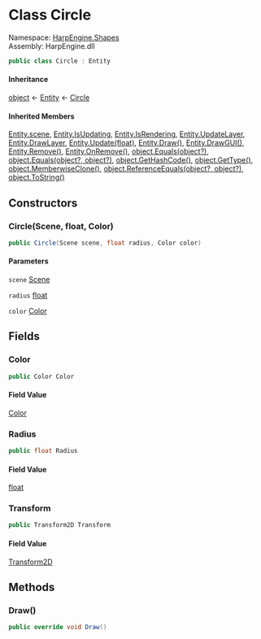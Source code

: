 # <a id="HarpEngine_Shapes_Circle"></a> Class Circle

Namespace: [HarpEngine.Shapes](HarpEngine.Shapes.md)  
Assembly: HarpEngine.dll  

```csharp
public class Circle : Entity
```

#### Inheritance

[object](https://learn.microsoft.com/dotnet/api/system.object) ← 
[Entity](HarpEngine.Entity.md) ← 
[Circle](HarpEngine.Shapes.Circle.md)

#### Inherited Members

[Entity.scene](HarpEngine.Entity.md\#HarpEngine\_Entity\_scene), 
[Entity.IsUpdating](HarpEngine.Entity.md\#HarpEngine\_Entity\_IsUpdating), 
[Entity.IsRendering](HarpEngine.Entity.md\#HarpEngine\_Entity\_IsRendering), 
[Entity.UpdateLayer](HarpEngine.Entity.md\#HarpEngine\_Entity\_UpdateLayer), 
[Entity.DrawLayer](HarpEngine.Entity.md\#HarpEngine\_Entity\_DrawLayer), 
[Entity.Update\(float\)](HarpEngine.Entity.md\#HarpEngine\_Entity\_Update\_System\_Single\_), 
[Entity.Draw\(\)](HarpEngine.Entity.md\#HarpEngine\_Entity\_Draw), 
[Entity.DrawGUI\(\)](HarpEngine.Entity.md\#HarpEngine\_Entity\_DrawGUI), 
[Entity.Remove\(\)](HarpEngine.Entity.md\#HarpEngine\_Entity\_Remove), 
[Entity.OnRemove\(\)](HarpEngine.Entity.md\#HarpEngine\_Entity\_OnRemove), 
[object.Equals\(object?\)](https://learn.microsoft.com/dotnet/api/system.object.equals\#system\-object\-equals\(system\-object\)), 
[object.Equals\(object?, object?\)](https://learn.microsoft.com/dotnet/api/system.object.equals\#system\-object\-equals\(system\-object\-system\-object\)), 
[object.GetHashCode\(\)](https://learn.microsoft.com/dotnet/api/system.object.gethashcode), 
[object.GetType\(\)](https://learn.microsoft.com/dotnet/api/system.object.gettype), 
[object.MemberwiseClone\(\)](https://learn.microsoft.com/dotnet/api/system.object.memberwiseclone), 
[object.ReferenceEquals\(object?, object?\)](https://learn.microsoft.com/dotnet/api/system.object.referenceequals), 
[object.ToString\(\)](https://learn.microsoft.com/dotnet/api/system.object.tostring)

## Constructors

### <a id="HarpEngine_Shapes_Circle__ctor_HarpEngine_Scene_System_Single_HarpEngine_Graphics_Color_"></a> Circle\(Scene, float, Color\)

```csharp
public Circle(Scene scene, float radius, Color color)
```

#### Parameters

`scene` [Scene](HarpEngine.Scene.md)

`radius` [float](https://learn.microsoft.com/dotnet/api/system.single)

`color` [Color](HarpEngine.Graphics.Color.md)

## Fields

### <a id="HarpEngine_Shapes_Circle_Color"></a> Color

```csharp
public Color Color
```

#### Field Value

 [Color](HarpEngine.Graphics.Color.md)

### <a id="HarpEngine_Shapes_Circle_Radius"></a> Radius

```csharp
public float Radius
```

#### Field Value

 [float](https://learn.microsoft.com/dotnet/api/system.single)

### <a id="HarpEngine_Shapes_Circle_Transform"></a> Transform

```csharp
public Transform2D Transform
```

#### Field Value

 [Transform2D](HarpEngine.Utilities.Transform2D.md)

## Methods

### <a id="HarpEngine_Shapes_Circle_Draw"></a> Draw\(\)

```csharp
public override void Draw()
```


